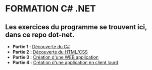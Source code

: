 # FORMATION C# .NET

## Les exercices du programme se trouvent **ici**, dans ce repo **dot-net**.

* **Partie 1** : [Découverte du C#](https://gitlab.ecole-e2n.fr/AnousoneM/dot-net/tree/master/partie-1-decouverte-c)
* **Partie 2** : [Découverte du HTML/CSS](https://gitlab.ecole-e2n.fr/AnousoneM/dot-net/tree/master/partie-2-html-css)
* **Partie 3** : [Création d'une WEB application](https://gitlab.ecole-e2n.fr/AnousoneM/dot-net/tree/master/partie-3-web-app)
* **Partie 4** : [Création d'une application en client lourd](https://gitlab.ecole-e2n.fr/AnousoneM/dot-net/tree/master/partie-4-app-lourd)

